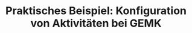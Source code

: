 ---
layout: collection
title: 'Praktisches Beispiel: Konfiguration von Aktivitäten bei GEMK'
description: Erfahre, wie Paul Aktivitäten so einrichtet, wie es für GEMK am sinnvollsten ist.
redirect_to:
  - https://academy.injixo.com/scheduling-configuration/planconfig-040-de-practical-example-gemks-activity
---
